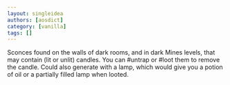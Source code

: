 ```yaml
---
layout: singleidea
authors: [aosdict]
category: [vanilla]
tags: []
---
```

Sconces found on the walls of dark rooms, and in dark Mines levels, that may contain (lit or unlit) candles. You can #untrap or #loot them to remove the candle. Could also generate with a lamp, which would give you a potion of oil or a partially filled lamp when looted.
